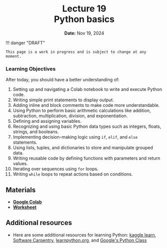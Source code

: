 <h1 align="center">
<b>Lecture 19</b><br>
Python basics
</h1>
<p align="center">
<b>Date:</b> Nov 19, 2024
</p>

!!! danger "DRAFT"

    This page is a work in progress and is subject to change at any moment.

### Learning Objectives

After today, you should have a better understanding of:

1.  Setting up and navigating a Colab notebook to write and execute Python code.
2.  Writing simple print statements to display output.
3.  Adding inline and block comments to make code more understandable.
4.  Using Python to perform basic arithmetic calculations like addition, subtraction, multiplication, division, and exponentiation.
5.  Defining and assigning variables.
6.  Recognizing and using basic Python data types such as integers, floats, strings, and booleans.
7.  Implementing decision-making logic using `if`, `elif`, and `else` statements.
8.  Using lists, tuples, and dictionaries to store and manipulate grouped data.
9.  Writing reusable code by defining functions with parameters and return values.
10.  Iterating over sequences using `for` loops.
11.  Writing `while` loops to repeat actions based on conditions.

## Materials

-   **[Google Colab](https://python.crumblearn.org/getting-started/colab/)**
-   **[Worksheet](l19-worksheet.ipynb)**

## Additional resources

-   Here are some additional resources for learning Python: [kaggle learn](https://www.kaggle.com/learn/), [Software Carpentry](https://software-carpentry.org/lessons/), [learnpython.org](https://www.learnpython.org/), and [Google's Python Class](https://developers.google.com/edu/python)
